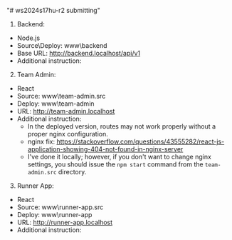 "# ws2024s17hu-r2 submitting"

1. Backend:

- Node.js
- Source\Deploy: www\backend
- Base URL: http://backend.localhost/api/v1
- Additional instruction:

2. Team Admin:

- React
- Source: www\team-admin.src
- Deploy: www\team-admin
- URL: http://team-admin.localhost
- Additional instruction:
  - In the deployed version, routes may not work properly without a proper nginx configuration.
  - nginx fix: https://stackoverflow.com/questions/43555282/react-js-application-showing-404-not-found-in-nginx-server
  - I've done it locally; however, if you don't want to change nginx settings, you should issue the `npm start` command from the `team-admin.src` directory.

3. Runner App:

- React
- Source: www\runner-app.src
- Deploy: www\runner-app
- URL: http://runner-app.localhost
- Additional instruction:
